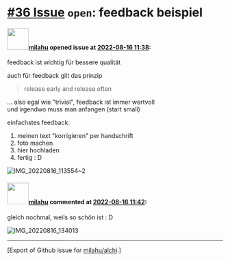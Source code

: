 # [\#36 Issue](https://github.com/milahu/alchi/issues/36) `open`: feedback beispiel

#### <img src="https://avatars.githubusercontent.com/u/12958815?v=4" width="50">[milahu](https://github.com/milahu) opened issue at [2022-08-16 11:38](https://github.com/milahu/alchi/issues/36):

feedback ist wichtig für bessere qualität

auch für feedback gilt das prinzip

> release early and release often

... also egal wie "trivial", feedback ist immer wertvoll  
und irgendwo muss man anfangen (start small)

einfachstes feedback:

1.  meinen text "korrigieren" per handschrift
2.  foto machen
3.  hier hochladen
4.  fertig : D

![IMG\_20220816\_113554~2](https://user-images.githubusercontent.com/12958815/184869489-9b046f91-6e9e-43d0-a50d-894fdc00ae16.jpg)

#### <img src="https://avatars.githubusercontent.com/u/12958815?v=4" width="50">[milahu](https://github.com/milahu) commented at [2022-08-16 11:42](https://github.com/milahu/alchi/issues/36#issuecomment-1216521182):

gleich nochmal, weils so schön ist : D

![IMG\_20220816\_134013](https://user-images.githubusercontent.com/12958815/184871237-060343fe-42fc-4f55-84f8-603bc59a87bd.jpg)

------------------------------------------------------------------------

\[Export of Github issue for
[milahu/alchi](https://github.com/milahu/alchi).\]
